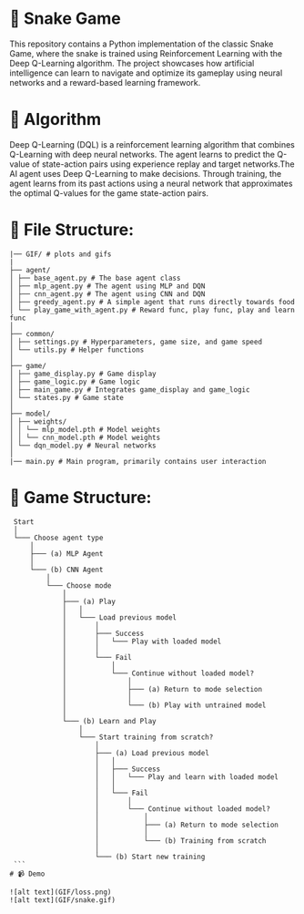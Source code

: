 
# 🐍 Snake Game
This repository contains a Python implementation of the classic Snake Game, where the snake is trained using Reinforcement Learning with the Deep Q-Learning algorithm. The project showcases how artificial intelligence can learn to navigate and optimize its gameplay using neural networks and a reward-based learning framework.

# 🧠 Algorithm
Deep Q-Learning (DQL) is a reinforcement learning algorithm that combines Q-Learning with deep neural networks. The agent learns to predict the Q-value of state-action pairs using experience replay and target networks.The AI agent uses Deep Q-Learning to make decisions. Through training, the agent learns from its past actions using a neural network that approximates the optimal Q-values for the game state-action pairs.

# 📂 File Structure:
```
|── GIF/ # plots and gifs
|
├── agent/
│ ├── base_agent.py # The base agent class
│ ├── mlp_agent.py # The agent using MLP and DQN
│ ├── cnn_agent.py # The agent using CNN and DQN
│ ├── greedy_agent.py # A simple agent that runs directly towards food
│ └── play_game_with_agent.py # Reward func, play func, play and learn func
│
├── common/
│ ├── settings.py # Hyperparameters, game size, and game speed
│ └── utils.py # Helper functions
│
├── game/
│ ├── game_display.py # Game display
│ ├── game_logic.py # Game logic
│ ├── main_game.py # Integrates game_display and game_logic
│ └── states.py # Game state
│
├── model/
│ ├── weights/
│ │ └── mlp_model.pth # Model weights
│ │ └── cnn_model.pth # Model weights
│ └── dqn_model.py # Neural networks
│
|── main.py # Main program, primarily contains user interaction
```
# 👾 Game Structure:
   ``` 
    Start
    │
    └─── Choose agent type
        │
        ├─── (a) MLP Agent
        │
        └─── (b) CNN Agent
            │
            └─── Choose mode
                │
                ├─── (a) Play
                │   │
                │   └─── Load previous model
                │       │
                │       ├─── Success
                │       │   └─── Play with loaded model
                │       │
                │       └─── Fail
                │           │
                │           └─── Continue without loaded model?
                │               │
                │               ├─── (a) Return to mode selection
                │               │
                │               └─── (b) Play with untrained model
                │
                └─── (b) Learn and Play
                    │
                    └─── Start training from scratch?
                        │
                        ├─── (a) Load previous model
                        │   │
                        │   ├─── Success
                        │   │   └─── Play and learn with loaded model
                        │   │
                        │   └─── Fail
                        │       │
                        │       └─── Continue without loaded model?
                        │           │
                        │           ├─── (a) Return to mode selection 
                        │           │
                        │           └─── (b) Training from scratch
                        │
                        └─── (b) Start new training
    ```
# 📹 Demo

![alt text](GIF/loss.png)
![alt text](GIF/snake.gif)
